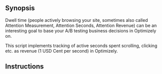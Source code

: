 ## Synopsis

Dwell time (people actively browsing your site, sometimes also called Attention Measurement, Attention Seconds, Attention Revenue) can be an interesting goal to base your A/B testing business decisions in Optimizely on. 

This script implements tracking of active seconds spent scrolling, clicking etc. as revenue (1 USD Cent per second) in Optimizely.

## Instructions

